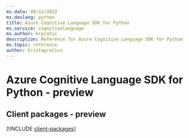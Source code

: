 ```yaml
---
ms.data: 09/12/2022
ms.devlang: python
title: Azure Cognitive Language SDK for Python
ms.service: cognitivelanguage
ms.author: krpratic
description: Reference for Azure Cognitive Language SDK for Python
ms.topic: reference
author: kristapratico
---
```

# Azure Cognitive Language SDK for Python - preview

## Client packages - preview
[!INCLUDE [client-packages](cognitive-language-client-index.md)]